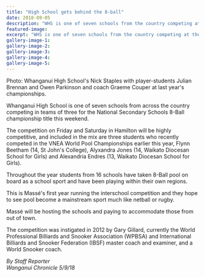 ```yaml
---
title: "High School gets behind the 8-ball"
date: 2018-09-05
description: "WHS is one of seven schools from the country competing at the NSS 8-Ball champs this weekend..."
featured-image: 
excerpt: "WHS is one of seven schools from the country competing at the NSS 8-Ball champs this weekend."
gallery-image-1: 
gallery-image-2: 
gallery-image-3: 
gallery-image-4: 
gallery-image-5: 
---
```


<p>Photo:&nbsp;<span>Whanganui High School's Nick Staples with player-students Julian Brennan and Owen Parkinson and coach Graeme Couper at last year's championships.</span></p>
<p class="element element-paragraph">Whanganui High School is one of seven schools from across the country competing in teams of three for the National Secondary Schools 8-Ball championship title this weekend.</p>
<p class="element element-paragraph">The competition on Friday and Saturday in Hamilton will be highly competitive, and included in the mix are three students who recently competed in the VNEA World Pool Championships earlier this year, Flynn Beetham (14, St John's College), Alyxandra Jones (14, Waikato Diocesan School for Girls) and Alexandria Endres (13, Waikato Diocesan School for Girls).</p>
<p class="element element-paragraph">Throughout the year students from 16 schools have taken 8-Ball pool on board as a school sport and have been playing within their own regions.</p>
<p class="element element-paragraph">This is Mass&eacute;'s first year running the interschool competition and they hope to see pool become a mainstream sport much like netball or rugby.</p>
<p class="element element-paragraph">Mass&eacute; will be hosting the schools and paying to accommodate those from out of town.</p>
<p class="element element-paragraph">The competition was instigated in 2012 by Gary Gillard, currently the World Professional Billiards and Snooker Association (WPBSA) and International Billiards and Snooker Federation (IBSF) master coach and examiner, and a World Snooker coach.</p>
<p class="element element-paragraph"><em>By Staff Reporter</em><br /><em>Wanganui Chronicle 5/9/18</em></p>

